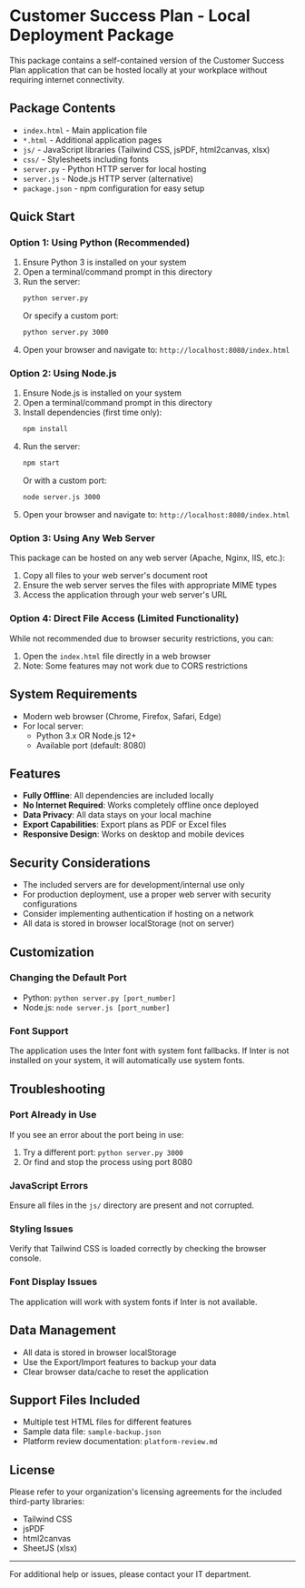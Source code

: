 # Customer Success Plan - Local Deployment Package

This package contains a self-contained version of the Customer Success Plan application that can be hosted locally at your workplace without requiring internet connectivity.

## Package Contents

- `index.html` - Main application file
- `*.html` - Additional application pages
- `js/` - JavaScript libraries (Tailwind CSS, jsPDF, html2canvas, xlsx)
- `css/` - Stylesheets including fonts
- `server.py` - Python HTTP server for local hosting
- `server.js` - Node.js HTTP server (alternative)
- `package.json` - npm configuration for easy setup

## Quick Start

### Option 1: Using Python (Recommended)

1. Ensure Python 3 is installed on your system
2. Open a terminal/command prompt in this directory
3. Run the server:
   ```bash
   python server.py
   ```
   Or specify a custom port:
   ```bash
   python server.py 3000
   ```
4. Open your browser and navigate to: `http://localhost:8080/index.html`

### Option 2: Using Node.js

1. Ensure Node.js is installed on your system
2. Open a terminal/command prompt in this directory
3. Install dependencies (first time only):
   ```bash
   npm install
   ```
4. Run the server:
   ```bash
   npm start
   ```
   Or with a custom port:
   ```bash
   node server.js 3000
   ```
5. Open your browser and navigate to: `http://localhost:8080/index.html`

### Option 3: Using Any Web Server

This package can be hosted on any web server (Apache, Nginx, IIS, etc.):

1. Copy all files to your web server's document root
2. Ensure the web server serves the files with appropriate MIME types
3. Access the application through your web server's URL

### Option 4: Direct File Access (Limited Functionality)

While not recommended due to browser security restrictions, you can:
1. Open the `index.html` file directly in a web browser
2. Note: Some features may not work due to CORS restrictions

## System Requirements

- Modern web browser (Chrome, Firefox, Safari, Edge)
- For local server:
  - Python 3.x OR Node.js 12+
  - Available port (default: 8080)

## Features

- **Fully Offline**: All dependencies are included locally
- **No Internet Required**: Works completely offline once deployed
- **Data Privacy**: All data stays on your local machine
- **Export Capabilities**: Export plans as PDF or Excel files
- **Responsive Design**: Works on desktop and mobile devices

## Security Considerations

- The included servers are for development/internal use only
- For production deployment, use a proper web server with security configurations
- Consider implementing authentication if hosting on a network
- All data is stored in browser localStorage (not on server)

## Customization

### Changing the Default Port
- Python: `python server.py [port_number]`
- Node.js: `node server.js [port_number]`

### Font Support
The application uses the Inter font with system font fallbacks. If Inter is not installed on your system, it will automatically use system fonts.

## Troubleshooting

### Port Already in Use
If you see an error about the port being in use:
1. Try a different port: `python server.py 3000`
2. Or find and stop the process using port 8080

### JavaScript Errors
Ensure all files in the `js/` directory are present and not corrupted.

### Styling Issues
Verify that Tailwind CSS is loaded correctly by checking the browser console.

### Font Display Issues
The application will work with system fonts if Inter is not available.

## Data Management

- All data is stored in browser localStorage
- Use the Export/Import features to backup your data
- Clear browser data/cache to reset the application

## Support Files Included

- Multiple test HTML files for different features
- Sample data file: `sample-backup.json`
- Platform review documentation: `platform-review.md`

## License

Please refer to your organization's licensing agreements for the included third-party libraries:
- Tailwind CSS
- jsPDF
- html2canvas
- SheetJS (xlsx)

---

For additional help or issues, please contact your IT department.